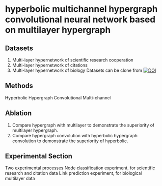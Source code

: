 # hyperbolic multichannel hypergraph convolutional neural network based on multilayer hypergraph
## Datasets
1. Multi-layer hypernetwork of scientific research cooperation
2. Multi-layer hypernetwork of citations
3. Multi-layer hypernetwork of biology 
Datasets can be clone from [![DOI](https://zenodo.org/badge/DOI/10.5281/zenodo.15421241.svg)](https://doi.org/10.5281/zenodo.15421241)
## Methods
Hyperbolic Hypergraph Convolutional Multi-channel 
## Ablation
1. Compare hypergraph with multilayer to demonstrate the superiority of multilayer hypergraph.
2. Compare hypergraph convolution with hyperbolic hypergraph convolution to demonstrate the superiority of hyperbolic.
## Experimental Section
Two experimental processes
Node classification experiment, for scientific research and citation data
Link prediction experiment, for biological multilayer data